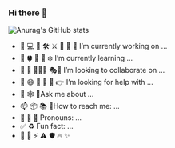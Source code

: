 ### Hi there 👋



![Anurag's GitHub stats](https://github-readme-stats.vercel.app/api?username=Alicehhhmm&show_icons=true) <br/>
- 🔭 💻 🔨 🛠  ⚔️ 🏹 🥂 🧪 I’m currently working on ...
- 🌱 🍀 🌼 🌸 ❄️ I’m currently learning ...
- 👯 👥 ⛹🏾‍♂️ 🎭🤺 I’m looking to collaborate on ...
- 🤔 😄 👦 🤝 🤗 👉 I’m looking for help with ...
- 💬 🕸 🎈Ask me about ...
- 📫 📦 📚 📝How to reach me: ...
- 🐹 🐛 🍇 Pronouns: ...
- ✅ ♻️ Fun fact: ...
- 🚄 🚀 ⚡ ⚠️ 🛡️ 🔥 ✨       

 
<!--
**Alicehhhmm/Alicehhhmm** is a ✨ _special_ ✨ repository because its `README.md` (this file) appears on your GitHub profile.
 <img width="100%" src="https://user-images.githubusercontent.com/779050/90329898-08ff4380-dfdb-11ea-8ea8-3d8d06182e08.png">
Here are some ideas to get you started:

- 🔭 I’m currently working on ...
- 🌱 I’m currently learning ...
- 👯 I’m looking to collaborate on ...
- 🤔 I’m looking for help with ...
- 💬 Ask me about ...
- 📫 How to reach me: ...
- 😄 Pronouns: ...
- ⚡ Fun fact: ...
-->
